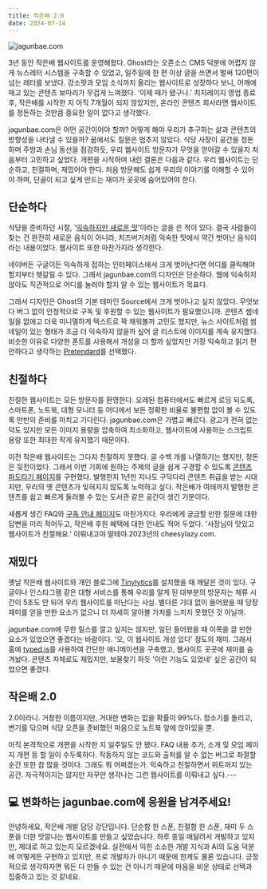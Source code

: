 ```yaml
---
title: 작은배 2.0
date: 2024-07-14
---
```


![jagunbae.com](https://jagunbae.com/content/images/size/w2000/2024/07/Screenshot-2024-07-13-at-9.52.43-PM.webp)

3년 동안 작은배 웹사이트를 운영해왔다. Ghost라는 오픈소스 CMS 덕분에 어렵지 않게 뉴스레터 시스템을 구축할 수 있었고, 일주일에 한 편 이상 글을 쓰면서 벌써 120편이 넘는 레터를 보냈다. 강소팟과 모임 소식까지 올리는 웹사이트로 성장하다 보니, 어깨에 매고 있는 콘텐츠 보따리가 무겁게 느껴졌다. '이제 때가 됐구나.' 치지레이지 영업 종료 후, 작은배를 시작한 지 아직 7개월이 되지 않았지만, 온라인 콘텐츠 회사라면 웹사이트를 정돈하는 것만큼 중요한 일이 없다고 생각했다.

jagunbae.com은 어떤 공간이어야 할까? 어떻게 해야 우리가 추구하는 삶과 콘텐츠의 방향성을 나타낼 수 있을까? 꿈에서도 질문은 멈추지 않았다. 식당 사장이 공간을 정돈하며 주방과 손님 동선을 점검하듯, 우리 웹사이트 방문자가 무엇을 얻어갈 수 있을지 처음부터 고민하고 싶었다.
개편을 시작하며 내린 결론은 다음과 같다. 우리 웹사이트는 단순하고, 친절하며, 재밌어야 한다. 처음 방문해도 쉽게 우리의 이야기를 이해할 수 있어야 하며, 단골이 되고 싶게 만드는 재미가 곳곳에 숨어있어야 한다.

## 단순하다

식당을 준비하던 시절, '[익숙하지만 새로운 맛](https://jagunbae.com/tasty/)'이라는 글을 쓴 적이 있다. 결국 사람들이 찾는 건 완전히 새로운 음식이 아니라, 치즈버거처럼 익숙한 맛에서 약간 벗어난 음식이라는 내용이었다. 웹사이트 또한 마찬가지라 생각한다.

네이버든 구글이든 익숙하게 접하는 인터페이스에서 크게 벗어난다면 어디를 클릭해야 할지부터 헷갈릴 수 있다. 그래서 jagunbae.com의 디자인은 단순하다. 웹에 익숙하지 않아도 직관적으로 어디를 눌러야 할지 알 수 있는 웹사이트가 목표다.

그래서 디자인은 Ghost의 기본 테마인 Source에서 크게 벗어나고 싶지 않았다. 무엇보다 버그 없이 안정적으로 구독 및 후원할 수 있는 웹사이트가 필요했으니까. 콘텐츠 썸네일을 없애고 더욱 미니멀하게 텍스트로 꽉 채워볼까 고민도 했지만, 뉴스 사이트처럼 썸네일이 있는 형태가 조금 더 익숙하지 않을까 싶어 글 리스트에 이미지를 계속 유지했다. 비슷한 이유로 다양한 폰트를 사용해서 개성을 더 할까 싶었지만 가장 익숙하고 읽기 편안하다고 생각하는 [Pretendard](https://cactus.tistory.com/306)를 선택했다.

## 친절하다
친절한 웹사이트는 모든 방문자를 환영한다. 오래된 컴퓨터에서도 빠르게 로딩 되도록, 스마트폰, 노트북, 대형 모니터 등 어디에서 보든 정확한 비율로 불편함 없이 볼 수 있도록 만반의 준비를 마치고 기다린다. jagunbae.com은 가볍고 빠르다. 광고가 전혀 없는 덕도 있지만 모든 이미지 용량을 압축하여 최소화하고, 웹사이트에 사용하는 스크립트 용량 또한 최대한 작게 유지했기 때문이다.

이전 작은배 웹사이트는 그다지 친절하지 못했다. 글 수백 개를 나열하기는 했지만, 정돈은 뒷전이었다. 그래서 이번 기회에 원하는 주제의 글을 쉽게 구경할 수 있도록 [콘텐츠 파도타기 페이지](https://jagunbae.com/tag/explore/)를 구현했다. 발행한지 1년만 지나도 구닥다리 콘텐츠 취급을 받는 시대지만, 우리의 옛 콘텐츠가 잊혀지지 않도록 노력하고 싶다. 작은배가 여태까지 발행한 콘텐츠를 쉽고 빠르게 둘러볼 수 있는 도서관 같은 공간이 생긴 기분이다.

새롭게 생긴 FAQ와 [구독 안내 페이지](https://jagunbae.com/subscribe/)도 마찬가지다. 우리에게 궁금할 만한 질문에 대한 답변을 미리 적어두고, 작은배 후원 혜택에 대한 안내도 적어 두었다. '사장님이 맛있고 웹사이트가 친절해요.' 이뤄내고야 말테야.2023년의 cheesylazy.com.

## 재밌다

옛날 작은배 웹사이트와 개인 블로그에 [Tinylytics](https://tinylytics.app)를 설치했을 때 깨달은 것이 있다. 구글이나 인스타그램 같은 대형 서비스를 통해 우리를 알게 된 대부분의 방문자는 체류 시간이 5초도 안 되어 우리 웹사이트를 떠난다는 사실. 별다른 기대 없이 들어왔을 때 당장 재미를 얻을 만한 요소가 없으니 더 자세히 알아볼 가치를 느끼지 못했던 것 아닐까.

jagunbae.com에 무한 릴스를 깔고 싶지는 않지만, 일단 들어왔을 때 이목을 끌 만한 요소가 있었으면 좋겠다는 바람이다. '오, 이 웹사이트 개성 있다' 정도의 재미. 그래서 홈에 [typed.js](https://github.com/mattboldt/typed.js)를 사용하여 간단한 애니메이션을 구축했고, 웹사이트 곳곳에 재미를 숨겨놨다. 콘텐츠 자체로도 재밌지만, 보물찾기 하듯 '이런 기능도 있었네' 싶은 공간이 되었으면 좋겠다.

## 작은배 2.0
2.0이라니. 거창한 이름이지만, 거대한 변화는 없을 확률이 99%다. 청소기를 돌리고, 변기를 닦으며 식당 오픈을 준비했던 마음으로 노트북 앞에 앉아있을 뿐.

아직 본격적으로 개편을 시작한 지 일주일도 안 됐다. FAQ 내용 추가, 소개 및 모임 페이지 개편 등 할 일이 수두룩하다. 작동하지 않는 코드와 출처를 알 수 없는 버그로 좌절할 순간 또한 참 많을 것이다. 그래도 뭐 어쩌겠는가. 익숙하고 친절하면서 위트까지 있는 공간. 자극적이지는 않지만 자꾸만 생각나는 그런 웹사이트를 이뤄내고 싶다.---

## 💻 변화하는 jagunbae.com에 응원을 남겨주세요!
안녕하세요, 작은배 개발 담당 강단입니다. 단순함 한 스푼, 친절함 한 스푼, 재미 두 스푼을 더한 맛깔나는 웹사이트를 만들고 싶었습니다. 하루 종일 매달려서 개발하고 있지만, 제대로 하고 있는지 모르겠네요.
실전에서 익힌 소소한 개발 지식과 AI의 도움 덕분에 어떻게든 구현하고 있지만, 프로 개발자가 아니기 때문에 한계도 물론 있습니다. 긍정적으로 생각하자면 뭐든 다 만들 수 있는 건 아니기 때문에 마음을 비운 상태로 선택과 집중하고 있는 것 같네요.